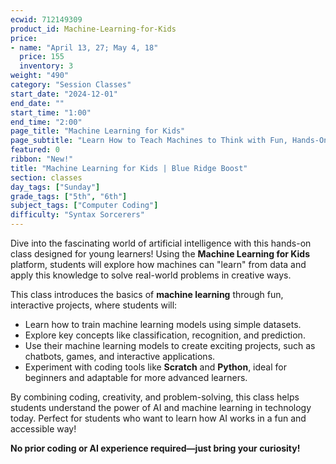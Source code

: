 ```yaml
---
ecwid: 712149309
product_id: Machine-Learning-for-Kids
price:
- name: "April 13, 27; May 4, 18"
  price: 155
  inventory: 3
weight: "490"
category: "Session Classes"
start_date: "2024-12-01"
end_date: ""
start_time: "1:00"
end_time: "2:00"
page_title: "Machine Learning for Kids"
page_subtitle: "Learn How to Teach Machines to Think with Fun, Hands-On Projects!"
featured: 0
ribbon: "New!"
title: "Machine Learning for Kids | Blue Ridge Boost"
section: classes
day_tags: ["Sunday"]
grade_tags: ["5th", "6th"]
subject_tags: ["Computer Coding"]
difficulty: "Syntax Sorcerers"
---
```

<p>Dive into the fascinating world of artificial intelligence with this hands-on class designed for young learners! Using the <strong>Machine Learning for Kids</strong> platform, students will explore how machines can "learn" from data and apply this knowledge to solve real-world problems in creative ways.</p><p>This class introduces the basics of <strong>machine learning</strong> through fun, interactive projects, where students will:</p> <ul> <li>Learn how to train machine learning models using simple datasets.</li> <li>Explore key concepts like classification, recognition, and prediction.</li> <li>Use their machine learning models to create exciting projects, such as chatbots, games, and interactive applications.</li> <li>Experiment with coding tools like <strong>Scratch</strong> and <strong>Python</strong>, ideal for beginners and adaptable for more advanced learners.</li> </ul> <p>By combining coding, creativity, and problem-solving, this class helps students understand the power of AI and machine learning in technology today. Perfect for students who want to learn how AI works in a fun and accessible way!</p><p><strong>No prior coding or AI experience required—just bring your curiosity!</strong></p>
